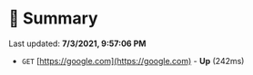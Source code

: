 # 📖 Summary
Last updated: **7/3/2021, 9:57:06 PM**

- `GET` [https://google.com](https://google.com) - **Up** (242ms)
